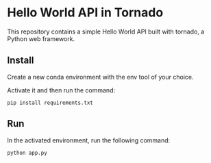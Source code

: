 # Hello World API in Tornado

This repository contains a simple Hello World API built with tornado, a Python web framework.

## Install

Create a new conda environment with the env tool of your choice.

Activate it and then run the command:
```
pip install requirements.txt
```

## Run

In the activated environment, run the following command:
```
python app.py
```
